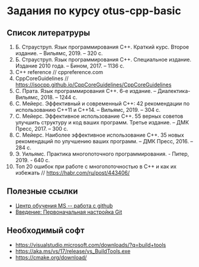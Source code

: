 # Задания по курсу otus-cpp-basic

## Список литератруры
1. Б. Страуструп. Язык программирования С++. Краткий курс. Второе издание. – Вильямс, 2019. – 320 с.
2. Б. Страуструп. Язык программирования С++. Специальное издание. Издание 2010 года. – Бином, 2017. – 1136 с.
3. C++ reference // cppreference.com
4. CppCoreGuidelines // https://isocpp.github.io/CppCoreGuidelines/CppCoreGuidelines
5. С. Прата. Язык программирования С++. 6-е издание. – Диалектика-Вильямс, 2018. – 1244 с.
6. С. Мейерс. Эффективный и современный С++: 42 рекомендации по использованию С++11 и С++14.  – Вильямс, 2019. – 304 с.
7. С. Мейерс. Эффективное использование С++. 55 верных советов улучшить структуру и код ваших программ. Третье издание. – ДМК Пресс, 2017. – 300 с.
8. С. Мейерс. Наиболее эффективное использование С++. 35 новых рекомендаций по улучшению ваших программ. – ДМК Пресс, 2016. – 284 с.
9. Э. Уильямс. Практика многопоточного программирования. - Питер, 2019. - 640 с.
10. Топ 20 ошибок при работе с многопоточностью в C++ и как их избежать // https://habr.com/ru/post/443406/

## Полезные ссылки
- [Центр обучения MS -- работа с github](https://docs.microsoft.com/ru-ru/learn/browse/?products=github)
- [Введение: Первоначальная настройка Git](https://git-scm.com/book/ru/v2/Введение-Первоначальная-настройка-Git)

## Необходимый софт
- https://visualstudio.microsoft.com/downloads/?q=build+tools
- https://aka.ms/vs/17/release/vs_BuildTools.exe
- https://cmake.org/download/


